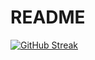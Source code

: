 # README
[![GitHub Streak](https://github-readme-streak-stats.herokuapp.com/?user=clararls&theme=dark)](https://git.io/streak-stats)
